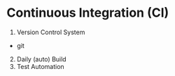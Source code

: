 # Continuous Integration (CI)
1. Version Control System
  - git
2. Daily (auto) Build
3. Test Automation
